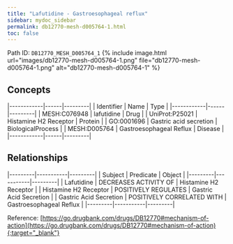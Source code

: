 ```yaml
---
title: "Lafutidine - Gastroesophageal reflux"
sidebar: mydoc_sidebar
permalink: db12770-mesh-d005764-1.html
toc: false 
---
```



Path ID: `DB12770_MESH_D005764_1`
{% include image.html url="images/db12770-mesh-d005764-1.png" file="db12770-mesh-d005764-1.png" alt="db12770-mesh-d005764-1" %}

## Concepts

|------------|------|---------|
| Identifier | Name | Type    |
|------------|------|---------|
| MESH:C076948 | lafutidine | Drug |
| UniProt:P25021 | Histamine H2 Receptor | Protein |
| GO:0001696 | Gastric acid secretion | BiologicalProcess |
| MESH:D005764 | Gastroesophageal Reflux | Disease |
|------------|------|---------|

## Relationships

|---------|-----------|---------|
| Subject | Predicate | Object  |
|---------|-----------|---------|
| Lafutidine | DECREASES ACTIVITY OF | Histamine H2 Receptor |
| Histamine H2 Receptor | POSITIVELY REGULATES | Gastric Acid Secretion |
| Gastric Acid Secretion | POSITIVELY CORRELATED WITH | Gastroesophageal Reflux |
|---------|-----------|---------|

Reference: [https://go.drugbank.com/drugs/DB12770#mechanism-of-action](https://go.drugbank.com/drugs/DB12770#mechanism-of-action){:target="_blank"}